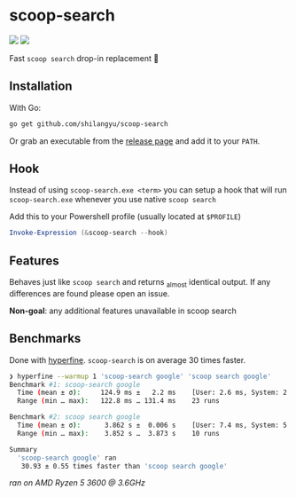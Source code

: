 # scoop-search

[![](https://goreportcard.com/badge/github.com/shilangyu/scoop-search)](https://goreportcard.com/report/github.com/shilangyu/scoop-search)
[![](https://github.com/shilangyu/scoop-search/workflows/ci/badge.svg)](https://github.com/shilangyu/scoop-search/actions)

Fast `scoop search` drop-in replacement 🚀

## Installation

With Go:

```sh
go get github.com/shilangyu/scoop-search
```

Or grab an executable from the [release page](https://github.com/shilangyu/scoop-search/releases) and add it to your `PATH`.

## Hook

Instead of using `scoop-search.exe <term>` you can setup a hook that will run `scoop-search.exe` whenever you use native `scoop search`

Add this to your Powershell profile (usually located at `$PROFILE`)

```ps1
Invoke-Expression (&scoop-search --hook)
```

## Features

Behaves just like `scoop search` and returns [<sub>almost</sub>](https://github.com/shilangyu/scoop-search/issues/3) identical output. If any differences are found please open an issue.

**Non-goal**: any additional features unavailable in scoop search

## Benchmarks

Done with [hyperfine](https://github.com/sharkdp/hyperfine). `scoop-search` is on average 30 times faster.

```sh
❯ hyperfine --warmup 1 'scoop-search google' 'scoop search google'
Benchmark #1: scoop-search google
  Time (mean ± σ):     124.9 ms ±   2.2 ms    [User: 2.6 ms, System: 2.8 ms]
  Range (min … max):   122.8 ms … 131.4 ms    23 runs

Benchmark #2: scoop search google
  Time (mean ± σ):      3.862 s ±  0.006 s    [User: 7.4 ms, System: 5.2 ms]
  Range (min … max):    3.852 s …  3.873 s    10 runs

Summary
  'scoop-search google' ran
   30.93 ± 0.55 times faster than 'scoop search google'
```

_ran on AMD Ryzen 5 3600 @ 3.6GHz_
